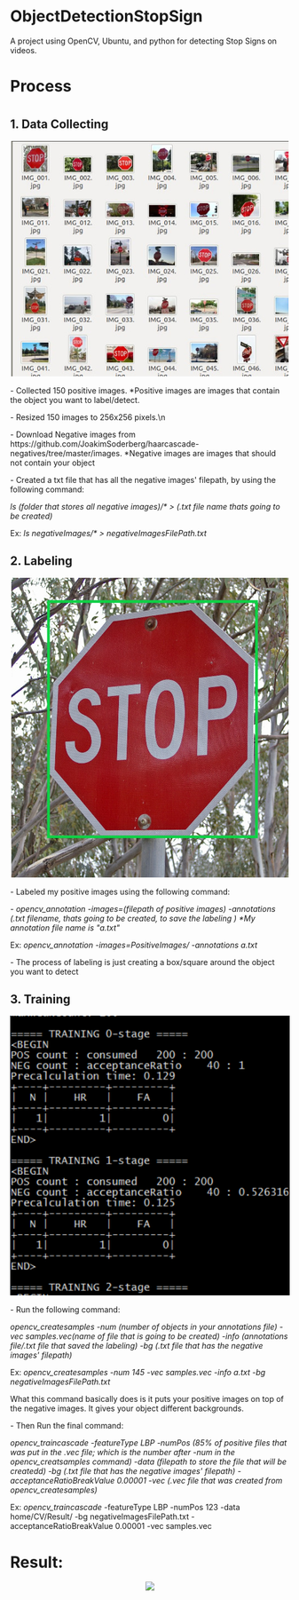# ObjectDetectionStopSign
A project using OpenCV, Ubuntu, and python for detecting Stop Signs on videos.

<h1>Process<h1>
<h2>1. Data Collecting</h2>
  <p align="center"><img src="https://github.com/AdrianSLopez/ObjectDetectionStopSign/blob/main/ReadMeMedia/DataSet.jpg"></p>
   <p>- Collected 150 positive images. *Positive images are images that contain the object you want to label/detect.</p>
   <p>- Resized 150 images to 256x256 pixels.\n</p>
   <p>- Download Negative images from https://github.com/JoakimSoderberg/haarcascade-negatives/tree/master/images. *Negative images are images that should not contain your object</p>
  <p>- Created a txt file that has all the negative images' filepath, by using the following command: </p>
  <p><i>ls (folder that stores all negative images)/* > (.txt file name thats going to be created)</i></p>
  <p>Ex: <i> ls negativeImages/* > negativeImagesFilePath.txt</i><p>

  <h2>2. Labeling</h2>
<p align="center"><img src="https://github.com/AdrianSLopez/ObjectDetectionStopSign/blob/main/ReadMeMedia/Labeling.jpg"></p>
  <p>- Labeled my positive images using the following command:</p>
  <p><i>- opencv_annotation -images=(filepath of positive images) -annotations (.txt filename, thats going to be created, to save the labeling ) *My annotation file name is "a.txt"</i></p>
  <p>Ex: <i>opencv_annotation -images=PositiveImages/ -annotations a.txt</i></p>
  <p>- The process of labeling is just creating a box/square around the object you want to detect</p>

  <h2>3. Training</h2>
  <p align="center"><img src="https://github.com/AdrianSLopez/ObjectDetectionStopSign/blob/main/ReadMeMedia/Training.png"></p>
  <p>- Run the following command:</p> 
  <p><i>opencv_createsamples -num (number of objects in your annotations file) -vec samples.vec(name of file that is going to be created) -info (annotations file/.txt file that saved the labeling) -bg (.txt file that has the negative images' filepath)</i></p> 
  <p>Ex: <i>opencv_createsamples -num 145 -vec samples.vec -info a.txt -bg negativeImagesFilePath.txt</i></p>
  <p> What this command basically does is it puts your positive images on top of the negative images. It gives your object different backgrounds.</p>
  <p>- Then Run the final command: </p>
  <p><i>opencv_traincascade -featureType LBP -numPos (85% of positive files that was put in the .vec file; which is the number after -num in the opencv_creatsamples command) -data (filepath to store the file that will be createdd) -bg (.txt file that has the negative images' filepath) -acceptanceRatioBreakValue 0.00001 -vec (.vec file that was created from opencv_createsamples)</i></p>
  <p>Ex: <i>opencv_traincascade</i> -featureType LBP -numPos 123 -data home/CV/Result/ -bg negativeImagesFilePath.txt - acceptanceRatioBreakValue 0.00001 -vec samples.vec</i></p>
  <h1>Result: </h1>

<p align="center"><img src="https://github.com/AdrianSLopez/ObjectDetectionStopSign/blob/main/ReadMeMedia/ObjectDetectStopSign.gif"</p>
